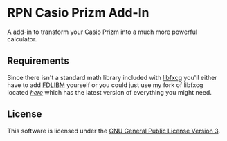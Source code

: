 # RPN Casio Prizm Add-In

A add-in to transform your Casio Prizm into a much more powerful calculator.


## Requirements

Since there isn't a standard math library included with [libfxcg](https://github.com/Jonimoose/libfxcg) you'll either have to add [FDLIBM](http://www.netlib.org/fdlibm/) yourself or you could just use my fork of libfxcg located [*here*](https://github.com/nathanpc/libfxcg) which has the latest version of everything you might need.


## License

This software is licensed under the [GNU General Public License Version 3](https://www.gnu.org/licenses/gpl-3.0.en.html).
